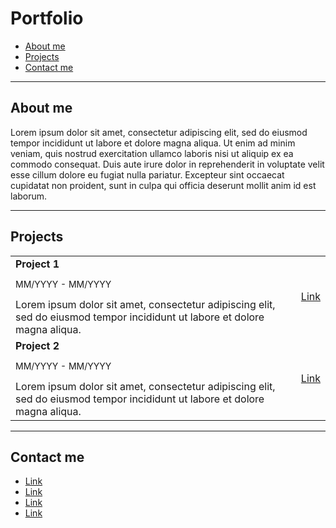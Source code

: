 # Portfolio

- [About me](#about-me)
- [Projects](#projects)
- [Contact me](#contact-me)

---

## About me

Lorem ipsum dolor sit amet, consectetur adipiscing elit, sed do eiusmod tempor incididunt ut labore et dolore magna aliqua. Ut enim ad minim veniam, quis nostrud exercitation ullamco laboris nisi ut aliquip ex ea commodo consequat. Duis aute irure dolor in reprehenderit in voluptate velit esse cillum dolore eu fugiat nulla pariatur. Excepteur sint occaecat cupidatat non proident, sunt in culpa qui officia deserunt mollit anim id est laborum.

---

## Projects

<table>
	<tr>
		<td>
			<b>Project 1</b><br />
			<p style="font-size: 14px">MM/YYYY - MM/YYYY</p>
			Lorem ipsum dolor sit amet, consectetur adipiscing elit, sed do eiusmod tempor incididunt ut labore et dolore magna aliqua.
		</td>
		<td>
			<a href="#">Link</a>
		</td>
	</tr>
	<tr>
		<td>
			<b>Project 2</b><br />
			<p style="font-size: 14px">MM/YYYY - MM/YYYY</p>
			Lorem ipsum dolor sit amet, consectetur adipiscing elit, sed do eiusmod tempor incididunt ut labore et dolore magna aliqua.
		</td>
		<td>
			<a href="#">Link</a>
		</td>
	</tr>
</table>

---

## Contact me

- [Link](#)
- [Link](#)
- [Link](#)
- [Link](#)
